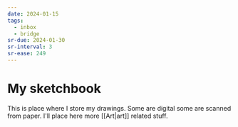 ```yaml
---
date: 2024-01-15
tags:
  - inbox
  - bridge
sr-due: 2024-01-30
sr-interval: 3
sr-ease: 249
---
```


# My sketchbook

This is place where I store my drawings. Some are digital some are scanned from
paper. I'll place here more [[Art|art]] related stuff.

